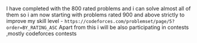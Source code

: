 I have completed with the 800 rated problems and i can solve almost all of them
so i am now starting with problems rated 900 and above strictly to improve my skill level - `https://codeforces.com/problemset/page/5?order=BY_RATING_ASC`
Apart from this i will be also participating in contests ,mostly codeforces contests
